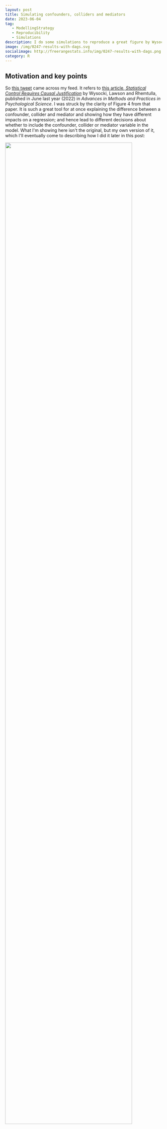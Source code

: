 ```yaml
---
layout: post
title: Simulating confounders, colliders and mediators
date: 2023-06-04
tag: 
   - ModellingStrategy
   - Reproducibility
   - Simulations
description: I do some simulations to reproduce a great figure by Wysocki et al; and show different data where the causal relationship between x and y is in the presence of a third variable that is either a confounder, collider or mediator.
image: /img/0247-results-with-dags.svg
socialimage: http://freerangestats.info/img/0247-results-with-dags.png
category: R
---
```


## Motivation and key points

So [this tweet](https://twitter.com/cremieuxrecueil/status/1662882966857547777) came across my feed. It refers to [this article, *Statistical Control Requires Causal Justification*](https://journals.sagepub.com/doi/10.1177/25152459221095823) by Wysocki, Lawson and Rhemtulla, published in June last year (2022) in *Advances in Methods and Practices in Psychological Science*.  I was struck by the clarity of Figure 4 from that paper. It is such a great tool for at once explaining the difference between a confounder, collider and mediator and showing how they have different impacts on a regression; and hence lead to different decisions about whether to include the confounder, collider or mediator variable in the model. What I'm showing here isn't the original, but my own version of it, which I'll eventually come to describing how I did it later in this post:

<object type="image/svg+xml" data='/img/0247-results-with-dags.svg' width='90%'><img src='/img/0247-results-with-dags.png' width='90%'></object>

Here is the original caption for Figure 4 from Wysocki et al:

> "Partial and simple regression coefficients under three causal structures. In each graph, the x-axis depicts the population value of the direct effect that connects the control variable and the predictor (a), and the y-axis depicts the value of the regression coefficient of Y on X. The direct effect of X on Y and the value of the direct effect connecting Y and C are held constant across the results. Solid lines represent the partial (yellow line) and simple (green line) regression coefficients. The dashed line represents the total X → Y causal effect."

The idea is that in all three cases we are interested in the degree to which X causes Y. A third variable C is also present and is correlated with both X and Y. Should we 'control' for it, ie include it as another variable on the right hand side of a regression? The answer is, it depends on whether C is a confounder, collider or mediator - and there will be no way to tell from your data which it is. So some kind of reasoning based on prior knowledge and theorising is required, or making (and documenting) some explicit assumptions. Some sciencing is required before you do the actual model specification and fitting.

The basic interpretation of these terms is as follows. For illustrative purposes I am going to use examples from a hypothetical situation where we want to understand the impact of education on income; that is, X is education and Y is income:

- C is a *confounder* if it impacts on both X and Y. For example, gender is known to lead to different education outcomes, and it also leads to differences in income in various complicated ways. Another example might be innate ability, if such a thing exists and could be measured. You want to control for confounders, because if you don't include them in the regression, some of the coefficient in front of X is going to be picking up causal impacts that are really down to the confounder. In the chart on the right of the figure we see that the green 'simple coefficient' - the coefficient we'd estimate for X in a simple regression of Y ~ X - gets the wrong result. The correct value of the impact of X on Y is 0.15, and to get this you need the yellow 'partial coefficient' ie the coefficient for X you get when you control for C, in a regression of Y ~ X + C. How far out the simple coefficient is depends on the size of a, the causal effect of C on X; if a is zero then both methods get you the same answer
- C is a *collider* is when both X and Y impact on C, but it itself does not impact on either of them. I find it harder to think of pure examples of these, but in my case I'm going to use hobbies as one. The hobbies you've got definitely depend on what you were exposed to in your education; and whether you can afford them financially and timewise will depend on your income (in complicated ways). True, hobbies will also potentially impact on your income but I'm hoping (for purposes of illustration) in ways that are less important than the Y -> C part of the diagram here. You *don't* want to control for colliders in a regression (see how the green 'simple coefficient' line correctly estimates the true causality of X -> Y, whereas the yellow 'partial coefficient' line doesn't). The intuition for this is that because C doesn't really impact on Y, when you include it in the regression some of the true impact of X on Y is falsely attributed to C just because of its correlation with both the important variables. (Side note - I'm not thrilled with the example of 'hobbies' here, but it serves the point. I also considered 'suburb you live in' and 'sports team you support', none of which are pefect either.)
- C is a *mediator* is when X causes C and C causes Y. A good example in our case could be occupation; your education has a big impact on your occupation, which in turn has a big impact on your income. You don't want to control for a mediator if you are interested in the full effect of X on Y! Because a huge part of how X impacts on Y is precisely through the mediation of C, in our case choice of and access to occupation, given a certain level of education. If you 'control' for occupation you will be greatly underestimating the importance of education.

Incidentally this last point is behind one of the great perpetual culture war debates, whether to control for occupation and experience when estimating the gender pay gap. Much of the gender pay gap goes away when we do so, so does this mean there is no problem here? No, because occupation and experience are mediator variables which are precisely the means by which gender leads to a pay gap. By controlling for them you are missing out on the actual mechanism of precisely in what you are interested.

However there is a time when you might be interested in controlling for occupation and experience in a regression of pay gap on gender. This is when you are seeking to measure the direct impact, and only the direct impact, of gender in pay decisions - most likely in the context of gender discrimination at the final stage of remuneration determination. In this case, occupation and experience are no longer mediators, they are if anything confounders, because X is no longer "gender" but "gender discrimination in the current workplace making a pay decision" (for which we use actual, observed gender as a proxy). Now C impacts on Y and might impact on X. So if you want to estimate that final "equal pay for equal work" step of the chain then yes it is legitimate to control for occupation and experience. Just don't mix this up with the total impact of gender on the pay gap, which *is* mediated through occupation and experience.

## Simulating data

So I wanted to simulate this data fitting these three types of relationships, and re-create the original Figure 4 from Wysocki et al's paper. I think this is pretty simple, so long as I am happy with getting the substance right and not matching exact details. First, I made three functions, one each for the situation where the nuisance variable is a confounder, collider or mediator.

In the code below I call the nuisance variable (which is C in the original diagrams) z to avoid creating a conflict with the `C()` or `c()` functions in R (this would be completely workable, but goes against highly ingrained habits on my part to not use frequently-used base R functions as names for other objects). Each of the three functions starts the data generation with the one variable that is exogenous to the system - isn't causally impacted on by either of the other two. Then it uses that variable to generate the variable that is impacted on by the first variable, and then finally creates the final variable. Each variable has a standard (ie mean = 0, variance = 1) Gaussian randomness built in, and the relationship between variables has simple linear coefficients but no intercept terms. For example, in the confounder example, Y = b1.X + b2.C + noise.

*Post continues after R code*
{% highlight R lineanchors %}
# attempt to recreate Figure 4 from
# https://journals.sagepub.com/doi/10.1177/25152459221095823
library(tidyverse)
library(ggdag)
library(patchwork)
#----------------simulating data-------------

# In the below I call a variable `z` that in the diagrams is called `C`

#' Simulate a 3 variable situation where a nuisance variable is a confounder
#' 
#' @param zx coefficient for impact of z on x
#' @param xy coefficient for impact of x on y
#' @param zy coefficient for impact of z on y
#' @param n sample size
#' @param seed random seed set for reproducibility
#' @returns a tibble of three variables x, y and z. x causes y 
#' and z is a confounder ie it impacts on both x and y
sim_confounder <- function(zx, xy = 0.15, zy = 0.5, n = 1000, seed = 123){
  set.seed(seed)
  z <- rnorm(n)
  x <- zx * z + rnorm(n)
  y <- xy * x + zy * z + rnorm(n)
  return(tibble::tibble(x, y, z))
}


#' Simulate a 3 variable situation where a nuisance variable is a collider
#' 
#' @param xz coefficient for impact of x on z
#' @param xy coefficient for impact of x on y
#' @param yz coefficient for impact of y on z
#' @param n sample size
#' @param seed random seed set for reproducibility
#' @returns a tibble of three variables x, y and z. x causes y 
#' and z is a collider ie it is impacted on by both x and y
sim_collider <- function(xz, xy = 0.15, yz = 0.5, n = 1000, seed = 123){
  set.seed(seed)
  x <- rnorm(n)
  y <- xy * x + rnorm(n)
  z <- xz * x + yz * y + rnorm(n)
  return(tibble::tibble(x, y, z))
}

#' Simulate a 3 variable situation where a nuisance variable is a mediator
#' 
#' @param xz coefficient for impact of x on z
#' @param xy coefficient for impact of x on y
#' @param zy coefficient for impact of z on y
#' @param n sample size
#' @param seed random seed set for reproducibility
#' @returns a tibble of three variables x, y and z. x causes y 
#' and z is a mediator ie x impacts on z and z impacts on y, so some of the 
#' impact of x on y comes via z
sim_mediator <- function(xz, xy = 0.15, zy = 0.5, n = 1000, seed = 123){
  set.seed(seed)
  x <- rnorm(n)
  z <- xz * x + rnorm(n)
  y = xy * x + zy * z + rnorm(n)
  return(tibble::tibble(x, y, z))
}
{% endhighlight %}

The idea with these functions is that they work with multiple values of "a" (as per the original terminology of the diagrams). But for illustrative purposes we can use these functions to generate data where a=0.3 (a reasonably material relationship) and see how the correlations come out. This helps make it obvious that you can't tell from the data alone (at least with this sort of snapshot, observational data) which way the causality is going:

```
> # Correlations of example different datasets:
> round(cor(sim_confounder(0.3, n = 10000)), 2)
     x    y    z
x 1.00 0.26 0.29
y 0.26 1.00 0.49
z 0.29 0.49 1.00
> round(cor(sim_collider(0.3, n = 10000)), 2)
     x    y    z
x 1.00 0.15 0.34
y 0.15 1.00 0.47
z 0.34 0.47 1.00
> round(cor(sim_mediator(0.3, n = 10000)), 2)
     x    y    z 
x 1.00 0.28 0.29
y 0.28 1.00 0.49
z 0.29 0.49 1.00
```

Basically the correlations tell us nothing about the direction of causality.

So my next step is to generate the data for many different values of a, for each of the three relationship types. There are plenty of ways to do this efficiently, here is mine. For those curious, `res` standards for "results", in my object names. Naming things is hard!

At the end of the code below I have an object `res` which has values of `a` and estimates of the simple coefficient and partial coefficient in front of X (in the regression of Y on X) for that relationship type, as well as the true causal impact of X on Y.

*Post continues after R code*
{% highlight R lineanchors %}
#-----------generate data and fit regressions, for various values of a

the_a <- seq(from= -0.7, to = 0.7, length.out = 10)
the_n <- 10000

res_conf <- lapply(the_a, sim_confounder, n = the_n) |>
  bind_rows() |>
  mutate(a = rep(the_a, each = the_n),
         var = "Confounder") |>
  group_by(a, var) |>
  summarise(`Simple coefficient` = coef(lm(y ~ x))[['x']],
            `Partial coefficient` = coef(lm(y ~ x + z))[['x']],
            `Causal effect` = 0.15)

res_coll <- lapply(the_a, sim_collider, n = the_n) |>
  bind_rows() |>
  mutate(a = rep(the_a, each = the_n),
         var = "Collider") |>
  group_by(a, var) |>
  summarise(`Simple coefficient` = coef(lm(y ~ x))[['x']],
            `Partial coefficient` = coef(lm(y ~ x + z))[['x']],
            `Causal effect` = 0.15)

res_medi <- lapply(the_a, sim_mediator, n = the_n) |>
  bind_rows() |>
  mutate(a = rep(the_a, each = the_n),
         var = "Mediator") |>
  group_by(a, var) |>
  summarise(`Simple coefficient` = coef(lm(y ~ x))[['x']],
            `Partial coefficient` = coef(lm(y ~ x + z))[['x']],
            `Causal effect` = `Simple coefficient`)

res <- bind_rows(res_conf, res_coll, res_medi) |>
  ungroup()
{% endhighlight %}

## Drawing a plot of regression estimates

It only remains to draw and polish the chart, which is basic ggplot2 stuff. Probably the only noteworthy trick in the below is a slight improvement on the original diagram where I move the Y axis and its labels to the right of the chart, to avoid clutter near where I am going to place the DAGs in the end figure.

*Post continues after R code*
{% highlight R lineanchors %}
#------------------draw plot-------------------
the_font <- "Calibri"
tg <- guide_legend(direction = "vertical", keywidth = unit(3, "cm"))
p <- res |>
  gather(method, coefficient, -a, -var) |>
  mutate(method = fct_relevel(method, "Causal effect", after = Inf),
         var = fct_relevel(var, "Confounder")) |>
  mutate(method = fct_recode(method, "Causal effect (X causing Y)" = "Causal effect")) |>
  ggplot(aes(x = a, y = coefficient, colour = method, linetype = method)) +
  facet_wrap(~var, ncol = 1) +
  geom_line(linewidth = 1.5) +
  scale_x_continuous(breaks = seq(from = -0.7, to = 0.7, by = 0.2)) +
  scale_y_continuous(position = "right") +
  scale_linetype_manual(values = c(1, 1,2), guide = tg) +
  scale_colour_manual(values = c("yellow", "lightgreen", "black"), guide = tg) +
  labs(colour = "", linetype = "",
       y = expression("Coefficient "~beta),
       caption = "Reproducing (inexactly) a figure by Wysocki, Lawson and Rhemtulla in \n'Statistical Control Requires Causal Justification'. http://freerangestats.info") +
  theme_light(base_family = the_font) + 
  theme(plot.caption = element_text(colour = "grey50"),
        strip.text = element_text(size = rel(1), face = "bold"),
        legend.position = "top")

{% endhighlight %}

## Drawing Directed Acyclic Graphs (DAGs)

Next comes drawing the DAGs themselves. I'm not happy with how I've done this, but it works... The tricky part was getting labels in the edges connecting each node. This is possible (as indeed I do in the code below) but it involved using trial and error to work out which labels went with each connecting edge. I don't like this at all! There must be a way to do this "properly" with mapping an aesthetic to some variable but I couldn't work it out.

DAGs as drawn with ggdag seem to have a random orientation, so setting the seed below each time just before drawing a DAG is critical for having them all in the same orientation, with X and Y both at the bottom of the image.

*Post continues after R code*
{% highlight R lineanchors %}
#------------------draw DAGs---------------
arrow_col <- "grey70"
set.seed(123)
d1 <- dagify(
  Y ~ X + C,
  X ~ C
) %>%
  ggplot(aes(x = x, y = y, xend = xend, yend = yend)) +
  geom_dag_edges_fan(aes(label = c("a", 0.5, 0.15, NA)),
                     edge_colour = arrow_col,
                     label_colour = "black") +
  geom_dag_text(colour = "black") +
  theme_dag() 

set.seed(123)
d2 <- dagify(
  C ~ X + Y,
  Y ~ X
) %>%
  ggplot(aes(x = x, y = y, xend = xend, yend = yend)) +
  geom_dag_edges_fan(aes(label = c(NA, "a", 0.15, 0.5)),
                     edge_colour = arrow_col,
                     label_colour = "black") +
  geom_dag_text(colour = "black") +
  theme_dag()


set.seed(123)
d3 <- dagify(
  C ~ X,
  Y ~ X + C
) %>%
  ggplot(aes(x = x, y = y, xend = xend, yend = yend)) +
  #geom_dag_point() +
  geom_dag_edges_fan(aes(label = c(0.5, "a", 0.15, NA)),
                     edge_colour = arrow_col,
                     label_colour = "black") +
  geom_dag_text(colour = "black") +
  theme_dag()

{% endhighlight %}

So that code defines the three DAGs in the objects `d1`, `d2`, `d3` but doesn't draw them.

## Pulling the combined figure together

The final step is to use the magic of `patchwork` package by Thomas Pedersen to lay out the diagrams on the actual page. The design argument to `plot_layout()` lets you take total control of how multiple `ggplot2` objects (in our case, `p`, `d1`, `d2` and `d3`) are layed out in a figure, so I make use of that here.

*Post continues after R code*
{% highlight R lineanchors %}
design <- c(
  area(1,1,2,2),
  area(3,1,4,2),
  area(5,1,6,2),
  area(1,3,6,5)
)


print(d1 + d2 + d3 + p + 
         plot_layout(design = design) +
         plot_annotation(title = "Statistical control requires causal justification",
                        subtitle = "Only when the variable is a confounder is it correct to 'control' for it in a regression.",
                        theme = theme(text = element_text(family = the_font)))
   )

{% endhighlight %}

## Comparison

So as a reminder, here's a repeat of the final image:

<object type="image/svg+xml" data='/img/0247-results-with-dags.svg' width='90%'><img src='/img/0247-results-with-dags.png' width='90%'></object>

... and here's the original version from Wysocki et al:

![Figure 4 from Wysocki et al](/img/0247-original-diagram-shrunk.png)

There's an obvious difference! My "simple coefficient" for X in the presence of a confounder has a gentle S curve whereas their's is a straight line; and their "partial coefficient" for X in the presence of a collider has a gentle S curve whereas mine is in a straight line. Why? I don't know! Obviously it is to do with our different simulated data. Mine is generated as some simple linear relationships; their's is described as: 

> "We used path tracing (i.e., Wright’s rules; Alwin & Hauser, 1975; see Appendix A for an example) to obtain a population correlation matrix for each causal structure and calculated regression coefficients from each population correlation matrix using the formula β=Σ−1xxΣxy, in which Σxx is the p×p
 correlation matrix of predictors and Σxy is a p×1 vector that contains correlations between each predictor and the outcome"

 That's clearly a bit different from what I did. I'm not going to delve into exactly why that makes the results a bit different. The difference doesn't change the substantive point about how you can go wrong with the wrong choice of partial or simple coefficient (corresponding to whether you "control" for the nuisance variable or not).

That's all folks. Remember not to include collider and mediator variables in your controls in a regression, at least when you are interested in causal explanations (predictions being something else again)!
